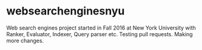 # websearchenginesnyu
Web search engines project started in Fall 2016 at New York University with Ranker, Evaluator, Indexer, Query parser etc. Testing pull requests. Making more changes.
